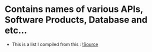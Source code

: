 # Contains names of various APIs, Software Products, Database and etc...

- This is a list I compiled from this : [!Source](https://en.wikipedia.org/w/index.php?title=Category:Lists_of_software&from=0)
